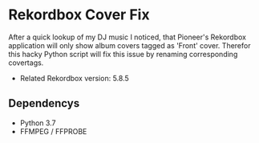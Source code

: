 # Rekordbox Cover Fix

After a quick lookup of my DJ music I noticed, that Pioneer's Rekordbox application will only show album covers
tagged as 'Front' cover. Therefor this hacky Python script will fix this issue by renaming corresponding covertags.

* Related Rekordbox version: 5.8.5

## Dependencys

* Python 3.7
* FFMPEG / FFPROBE